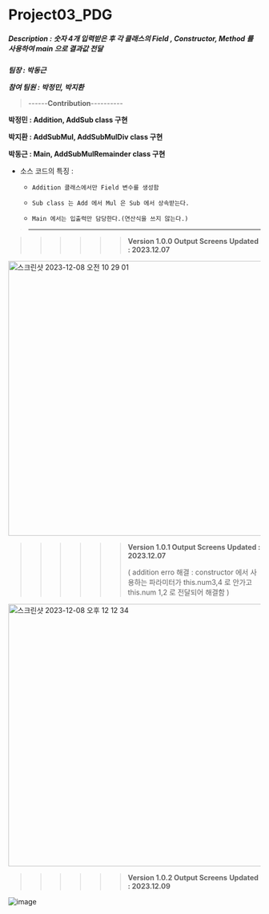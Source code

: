 # Project03_PDG


##### Description : 숫자 4개 입력받은 후 각 클래스의 Field , Constructor, Method 를 사용하여 main 으로 결과값 전달


  ***팀장 : 박동근*** 

  ***참여 팀원 : 박정민, 박지환***

>------**Contribution**----------


**박정민 : Addition, AddSub class 구현**

**박지환 : AddSubMul, AddSubMulDiv class 구현** 

**박동근 : Main, AddSubMulRemainder class  구현**

* 소스 코드의 특징 :
  
  *     Addition 클래스에서만 Field 변수를 생성함
  
  *     Sub class 는 Add 에서 Mul 은 Sub 에서 상속받는다.
  
  *     Main 에서는 입출력만 담당한다.(연산식을 쓰지 않는다.)

>----------------------------

>>>>>> **Version 1.0.0 Output Screens**
>>>>>> **Updated : 2023.12.07**

<img width="548" alt="스크린샷 2023-12-08 오전 10 29 01" src="https://github.com/BigDataTeam01/Project03_PDG/assets/149550771/ea958e5f-feac-45b3-8ab4-080077dd1dbc">

>>>>>> **Version 1.0.1 Output Screens**
>>>>>> **Updated : 2023.12.07**
>>>>>> 
>>>>>>  ( addition erro 해결 : constructor 에서 사용하는 파라미터가 this.num3,4  로 안가고 this.num 1,2 로 전달되어 해결함  )

<img width="523" alt="스크린샷 2023-12-08 오후 12 12 34" src="https://github.com/ForrestDPark/Project03_PDG/assets/149550771/602a7058-07a0-4a97-b822-9b2147796976">

>>>>>>**Version 1.0.2 Output Screens**
>>>>>> **Updated : 2023.12.09**

![image](https://github.com/BigDataTeam01/Project03_PDG/assets/149550771/78653ef3-f293-482d-ae96-c1f1b82a6c8b)


